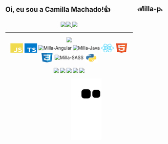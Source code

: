 ## Oi, eu sou a Camilla Machado!👍 <img align="right" alt="Milla-pic" height="210" style="border-radius:50px;" src="https://user-images.githubusercontent.com/1547002/183754643-b0dadde1-c8af-4d97-b2ac-bfd1f6fe563f.jpg">

<div align="center">
  <a href="https://github.com/MillaMachado">
  <img height="150em" src="https://github-readme-stats.vercel.app/api?username=MillaMachado&show_icons=true&theme=cobalt&include_all_commits=true&count_private=true"/><img height="150em" src="https://github-readme-stats.vercel.app/api/top-langs/?username=MillaMachado&layout=compact&langs_count=7&theme=cobalt"/>
  <img height="150em" src="[https://github-readme-stats.vercel.app/api/top-langs/?username=MillaMachado&layout=compact&langs_count=7&theme=cobalt](https://github-readme-streak-stats.herokuapp.com/?user=MillaMachado&theme=dark)"/></a>   <hr>
  <a href="https://github.com/MillaMachado">
  <img height="150em" src="http://github-readme-streak-stats.herokuapp.com?user=MillaMachado&theme=cobalt&hide_border=true&locale=pt-br&date_format=j%20M%5B%20Y%5D"/></a>
</div>
<div align="center" style="display: inline_block">
  <img align="center" alt="Milla-Js" height="30" width="40" src="https://raw.githubusercontent.com/devicons/devicon/master/icons/javascript/javascript-plain.svg">
  <img align="center" alt="Milla-Ts" height="30" width="40" src="https://raw.githubusercontent.com/devicons/devicon/master/icons/typescript/typescript-plain.svg">
  <img align="center" alt="Milla-Angular" height="30" width="40" src="https://cdn.jsdelivr.net/gh/devicons/devicon/icons/angularjs/angularjs-original.svg">
  <img align="center" alt="Milla-Java" height="30" width="40" src="https://cdn.jsdelivr.net/gh/devicons/devicon/icons/java/java-original.svg">
  <img align="center" alt="Milla-React" height="30" width="40" src="https://raw.githubusercontent.com/devicons/devicon/master/icons/react/react-original.svg">
  <img align="center" alt="Milla-HTML" height="30" width="40" src="https://raw.githubusercontent.com/devicons/devicon/master/icons/html5/html5-original.svg">
  <img align="center" alt="Milla-CSS" height="30" width="40" src="https://raw.githubusercontent.com/devicons/devicon/master/icons/css3/css3-original.svg">
  <img align="center" alt="Milla-SASS" height="30" width="40" src="https://cdn.jsdelivr.net/gh/devicons/devicon/icons/sass/sass-original.svg">
  <img align="center" alt="Milla-Python" height="30" width="40" src="https://raw.githubusercontent.com/devicons/devicon/master/icons/python/python-original.svg">
</div>
 <br>
<div align="center"> 
  <a href="https://www.youtube.com/channel/UCu3TvphIjQhOk8uCNWyVfFA" target="_blank"><img src="https://img.shields.io/badge/YouTube-FF0000?style=for-the-badge&logo=youtube&logoColor=white" target="_blank"></a>
  <a href="https://www.instagram.com/camillmachado/" target="_blank"><img src="https://img.shields.io/badge/-Instagram-%23E4405F?style=for-the-badge&logo=instagram&logoColor=white" target="_blank"></a>
 	<a href="https://www.twitch.tv/camilla_mac" target="_blank"><img src="https://img.shields.io/badge/Twitch-9146FF?style=for-the-badge&logo=twitch&logoColor=white" target="_blank"></a>
  <a href = "mailto:camillamac10@gmail.com"><img src="https://img.shields.io/badge/-Gmail-%23333?style=for-the-badge&logo=gmail&logoColor=white" target="_blank"></a>
  <a href="https://www.linkedin.com/in/camilla-machado-602b3b69/" target="_blank"><img src="https://img.shields.io/badge/-LinkedIn-%230077B5?style=for-the-badge&logo=linkedin&logoColor=white" target="_blank"></a> 

 ![Snake animation](https://github.com/MillaMachado/MillaMachado/blob/output/github-contribution-grid-snake.svg)
 
</div>
